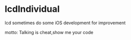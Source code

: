 # lcdIndividual
lcd sometimes do some iOS development for improvement

motto: Talking is cheat,show me your code
